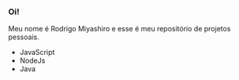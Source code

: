 ### Oi!

<p>Meu nome é Rodrigo Miyashiro e esse é meu repositório de projetos pessoais.
 </p>

- JavaScript
- NodeJs
- Java



